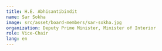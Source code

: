 ```yaml
---
title: H.E. Abhisantibindit
name: Sar Sokha
image: src/asset/board-members/sar-sokha.jpg
organization: Deputy Prime Minister, Minister of Interior
role: Vice-Chair
lang: en
---
```

